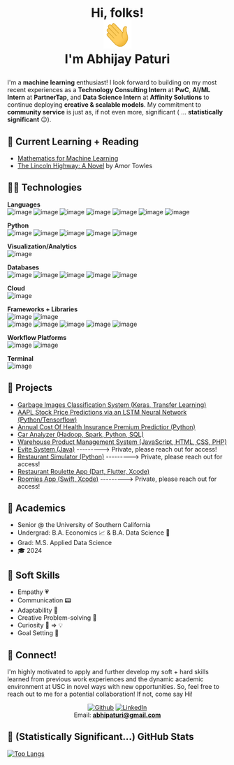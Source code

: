 # <p align="center">Hi, folks!<br><img  src="https://raw.githubusercontent.com/ABSphreak/ABSphreak/master/gifs/Hi.gif" width="65px" height="65px"><br>I'm Abhijay Paturi</p>

I'm a **machine learning** enthusiast! I look forward to building on my most recent experiences as a  **Technology Consulting Intern** at **PwC**, **AI/ML Intern** at **PartnerTap**, and **Data Science Intern** at **Affinity Solutions** to continue deploying **creative & scalable models**. My commitment to **community service** is just as, if not even more, significant ( ... **statistically significant** 😉).

## 📖 Current Learning + Reading
- [Mathematics for Machine Learning](https://app.datacamp.com/learn/career-tracks/data-scientist-with-python?version=5)
- [The Lincoln Highway: A Novel](https://www.amortowles.com/the-lincoln-highway-about-the-book/) by Amor Towles

## 👨‍💻 Technologies 

**Languages**<br>
![image](https://img.shields.io/badge/Python-FFD43B?style=for-the-badge&logo=python&logoColor=blue)
![image](https://img.shields.io/badge/Java-ED8B00?style=for-the-badge&logo=java&logoColor=white)
![image](https://img.shields.io/badge/JavaScript-323330?style=for-the-badge&logo=javascript&logoColor=F7DF1E)
![image](https://img.shields.io/badge/PHP-777BB4?style=for-the-badge&logo=php&logoColor=white)
![image](https://img.shields.io/badge/HTML5-E34F26?style=for-the-badge&logo=html5&logoColor=white)
![image](https://img.shields.io/badge/CSS3-1572B6?style=for-the-badge&logo=css3&logoColor=white)
![image](https://img.shields.io/badge/Swift-FA7343?style=for-the-badge&logo=swift&logoColor=white)

**Python**<br>
![image](https://img.shields.io/badge/Numpy-777BB4?style=for-the-badge&logo=numpy&logoColor=white)
![image](https://img.shields.io/badge/Pandas-2C2D72?style=for-the-badge&logo=pandas&logoColor=white)
![image](https://img.shields.io/badge/SciPy-654FF0?style=for-the-badge&logo=SciPy&logoColor=white)
![image](https://img.shields.io/badge/scikit_learn-F7931E?style=for-the-badge&logo=scikit-learn&logoColor=white)
![image](https://img.shields.io/badge/TensorFlow-FF6F00?style=for-the-badge&logo=tensorflow&logoColor=white)

**Visualization/Analytics**<br>
![image](https://img.shields.io/badge/Tableau-E97627?style=for-the-badge&logo=Tableau&logoColor=white)

**Databases**<br>
![image](https://img.shields.io/badge/MySQL-005C84?style=for-the-badge&logo=mysql&logoColor=white)
![image](https://img.shields.io/badge/PostgreSQL-316192?style=for-the-badge&logo=postgresql&logoColor=white)
![image](https://img.shields.io/badge/Microsoft%20SQL%20Server-CC2927?style=for-the-badge&logo=microsoft%20sql%20server&logoColor=white)
![image](https://img.shields.io/badge/MongoDB-4EA94B?style=for-the-badge&logo=mongodb&logoColor=white)
![image](https://img.shields.io/badge/Neo4j-018bff?style=for-the-badge&logo=neo4j&logoColor=white)

**Cloud**<br>
![image](https://img.shields.io/badge/Amazon_AWS-FF9900?style=for-the-badge&logo=amazonaws&logoColor=white)

**Frameworks + Libraries**<br>
![image](https://img.shields.io/badge/Apache-D22128?style=for-the-badge&logo=Apache&logoColor=white)
![image](https://img.shields.io/badge/Apache_Spark-FFFFFF?style=for-the-badge&logo=apachespark&logoColor=#E35A16)</br>
![image](https://img.shields.io/badge/Jupyter-F37626.svg?&style=for-the-badge&logo=Jupyter&logoColor=white)
![image](https://img.shields.io/badge/Bootstrap-563D7C?style=for-the-badge&logo=bootstrap&logoColor=white)
![image](https://img.shields.io/badge/Laravel-FF2D20?style=for-the-badge&logo=laravel&logoColor=white)
![image](https://img.shields.io/badge/jQuery-0769AD?style=for-the-badge&logo=jquery&logoColor=white)
![image](https://img.shields.io/badge/Flutter-02569B?style=for-the-badge&logo=flutter&logoColor=white)

**Workflow Platforms**<br>
![image](https://img.shields.io/badge/Airflow-017CEE?style=for-the-badge&logo=Apache%20Airflow&logoColor=white)
![image](https://img.shields.io/badge/Jira-0052CC?style=for-the-badge&logo=Jira&logoColor=white)

**Terminal**<br>
![image](https://img.shields.io/badge/GIT-E44C30?style=for-the-badge&logo=git&logoColor=white)

## 🚧 Projects 
- [Garbage Images Classification System (Keras, Transfer Learning)](https://github.com/AbhijayPaturi/GarbageImagesClassificationSystem)
- [AAPL Stock Price Predictions via an LSTM Neural Network (Python/Tensorflow)](https://github.com/AbhijayPaturi/AAPLStockPricePredictionLSTM)
- [Annual Cost Of Health Insurance Premium Predictior (Python)](https://github.com/AbhijayPaturi/CostOfHealthInsurancePremiumPredictions)
- [Car Analyzer (Hadoop, Spark, Python, SQL)](https://github.com/AbhijayPaturi/CarAnalyzer)
- [Warehouse Product Management System (JavaScript, HTML, CSS, PHP)](https://github.com/AbhijayPaturi/WarehouseProductManagementSystem)
- [Evite System (Java)](https://github.com/AbhijayPaturi/EviteSystem) ---------> Private, please reach out for access!
- [Restaurant Simulator (Python)](https://github.com/AbhijayPaturi/VirtualRestaurant) ---------> Private, please reach out for access!
- [Restaurant Roulette App (Dart, Flutter, Xcode)](https://github.com/AbhijayPaturi/RestaurantRoulette)
- [Roomies App (Swift, Xcode)](https://github.com/AbhijayPaturi/Roomies) ---------> Private, please reach out for access!

## 🎒 Academics
- Senior @ the University of Southern California
- Undergrad: B.A. Economics 📈 & B.A. Data Science 💾 
- Grad: M.S. Applied Data Science
- 🎓 2024

## 🍦 Soft Skills 
- Empathy 💗
- Communication 📟
- Adaptability 🦎
- Creative Problem-solving 🧩
- Curiosity 💭 => 💡
- Goal Setting 🎯

## 🔗 Connect!
I'm highly motivated to apply and further develop my soft + hard skills learned from previous work experiences and the dynamic academic environment at USC in novel ways with new opportunities. So, feel free to reach out to me for a potential collaboration! If not, come say Hi!
<p align="center">
  <a href="https://github.com/AbhijayPaturi/AbhijayPaturi" target="_blank"><img alt="Github" 
  src="https://img.shields.io/badge/GitHub-%2312100E.svg?&style=for-the-badge&logo=Github&logoColor=white" /></a> 
  <a href="https://www.linkedin.com/in/abhijay-paturi/" target="_blank"><img alt="LinkedIn" 
  src="https://img.shields.io/badge/linkedin-%2312100E.svg?&style=for-the-badge&logo=linkedin&logoColor=blue" /></a>
  <br>
  Email: <a href="mailto:abhipaturi@gmail.com" target="_blank"><strong>abhipaturi@gmail.com</strong></a>
</p>

## 🌽 (Statistically Significant...) GitHub Stats
<!-- [![Abhijay's github stats](https://github-readme-stats.vercel.app/api?username=AbhijayPaturi&theme=gruvbox)](https://github.com/Abhijay/github-readme-stats)   -->
[![Top Langs](https://github-readme-stats.vercel.app/api/top-langs/?username=AbhijayPaturi&layout=compact&theme=flag-india)](https://github.com/Abhijay/github-readme-stats)
